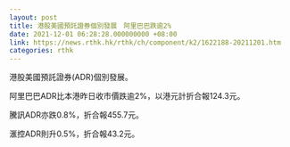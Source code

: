 ```yaml
---
layout: post
title: 港股美國預託證券個別發展　阿里巴巴跌逾2%
date: 2021-12-01 06:28:28.000000000 +08:00
link: https://news.rthk.hk/rthk/ch/component/k2/1622188-20211201.htm
categories: rthk
---
```


港股美國預託證券(ADR)個別發展。

阿里巴巴ADR比本港昨日收市價跌逾2%，以港元計折合報124.3元。

騰訊ADR亦跌0.8%，折合報455.7元。

滙控ADR則升0.5%，折合報43.2元。
